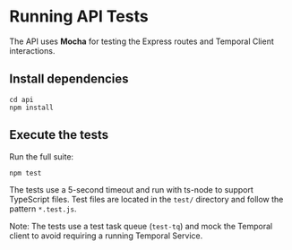 # Running API Tests

The API uses **Mocha** for testing the Express routes and Temporal Client interactions.

## Install dependencies

```
cd api
npm install
```

## Execute the tests

Run the full suite:

```
npm test
```

The tests use a 5-second timeout and run with ts-node to support TypeScript files.
Test files are located in the `test/` directory and follow the pattern `*.test.js`.

Note: The tests use a test task queue (`test-tq`) and mock the Temporal client
to avoid requiring a running Temporal Service. 